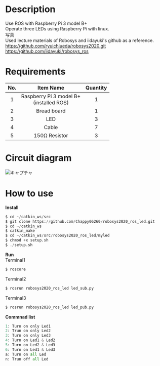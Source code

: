 # Description
Use ROS with Raspberry Pi 3 model B+ <br>
Operate three LEDs using Raspberry Pi with linux. <br>
写真 <br>
Used lecture materials of Robosys and iidayuki's github as a reference. <br>
https://github.com/ryuichiueda/robosys2020.git <br>
https://github.com/iidayuki/robosys_ros

# Requirements

|No.|Item Name|Quantity|
|:---:|:---:|:---:|
|1|Raspberry Pi 3 model B+ <br> (installed ROS)|1|
|2|Bread board|1|
|3|LED|3|
|4|Cable|7|
|5|150Ω Resistor|3|

# Circuit diagram
![キャプチャ](https://user-images.githubusercontent.com/50652151/101168661-19692600-367f-11eb-98eb-d5c2cc75d4ee.PNG)

# How to use
**Install**
```python
$ cd ~/catkin_ws/src
$ git clone https://github.com/Chappy06260/robosys2020_ros_led.git
$ cd ~/catkin_ws
$ catkin_make
$ cd ~/catkin_ws/src/robosys2020_ros_led/myled
$ chmod +x setup.sh
$ ./setup.sh
```

**Run** <br>
Terminal1
```python
$ roscore
```
Terminal2
``` python
$ rosrun robosys2020_ros_led led_sub.py
```
Terminal3
``` python
$ rosrun robosys2020_ros_led led_pub.py
```

**Commnad list** <br>
```python
1: Turn on only Led1
2: Trun on only Led2
3: Turn on only Led3
4: Turn on Led1 & Led2
5: Turn on Led2 & Led3
6: Turn on Led1 & Led3
a: Turn on all Led
n: Trun off all Led
```

